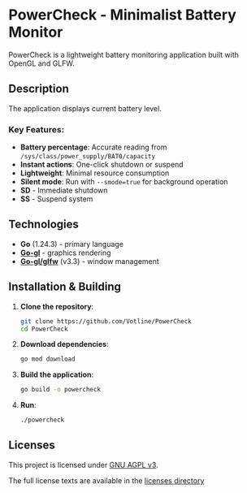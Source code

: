 # PowerCheck - Minimalist Battery Monitor

PowerCheck is a lightweight battery monitoring application built with OpenGL and GLFW.

## Description

The application displays current battery level.

### Key Features:
- **Battery percentage**: Accurate reading from `/sys/class/power_supply/BAT0/capacity`
- **Instant actions**: One-click shutdown or suspend
- **Lightweight**: Minimal resource consumption
- **Silent mode**: Run with `--smode=true` for background operation
- **SD** - Immediate shutdown
- **SS** - Suspend system

## Technologies
- **Go** (1.24.3) - primary language
- **[Go-gl](https://github.com/go-gl/gl)** - graphics rendering
- **[Go-gl/glfw](https://github.com/go-gl/glfw)** (v3.3) - window management

## Installation & Building

1.  **Clone the repository**:
    ```bash
    git clone https://github.com/Votline/PowerCheck
    cd PowerCheck
    ```

2.  **Download dependencies**:
    ```bash
    go mod download
    ```

3.  **Build the application**:
    ```bash
    go build -o powercheck
    ```

4.  **Run**:
    ```bash
    ./powercheck
    ```

## Licenses
This project is licensed under [GNU AGPL v3](LICENSE).

The full license texts are available in the [licenses directory](licenses/)
